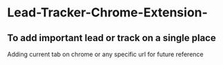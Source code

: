 # Lead-Tracker-Chrome-Extension-
## To add important lead or track on a single place
Adding current tab on chrome or any specific url for future reference